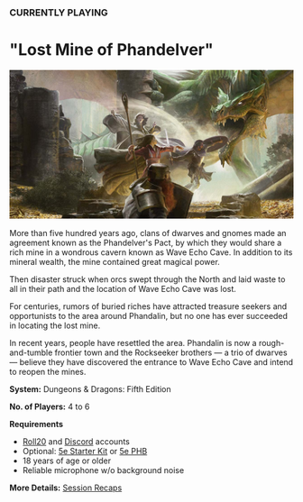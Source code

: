 ### CURRENTLY PLAYING

# "Lost Mine of Phandelver"

![Image](/dnd-5e-phandelver-carousel.png)

More than five hundred years ago, clans of dwarves and gnomes made an agreement known as the Phandelver's Pact, by which they would share a rich mine in a wondrous cavern known as Wave Echo Cave. In addition to its mineral wealth, the mine contained great magical power.

Then disaster struck when orcs swept through the North and laid waste to all in their path and the location of Wave Echo Cave was lost.

For centuries, rumors of buried riches have attracted treasure seekers and opportunists to the area around Phandalin, but no one has ever succeeded in locating the lost mine.

In recent years, people have resettled the area. Phandalin is now a rough-and-tumble frontier town and the Rockseeker brothers — a trio of dwarves — believe they have discovered the entrance to Wave Echo Cave and intend to reopen the mines.

**System:** Dungeons & Dragons: Fifth Edition

**No. of Players:** 4 to 6

**Requirements**
- [Roll20](https://roll20.net/) and [Discord](https://discord.com/) accounts
- Optional: [5e Starter Kit](https://www.dndbeyond.com/sources/lmop) or [5e PHB](https://www.dndbeyond.com/sources/phb)
- 18 years of age or older
- Reliable microphone w/o background noise

**More Details:** [Session Recaps](/campaign/2021-lmop-with-dm-nicole)
